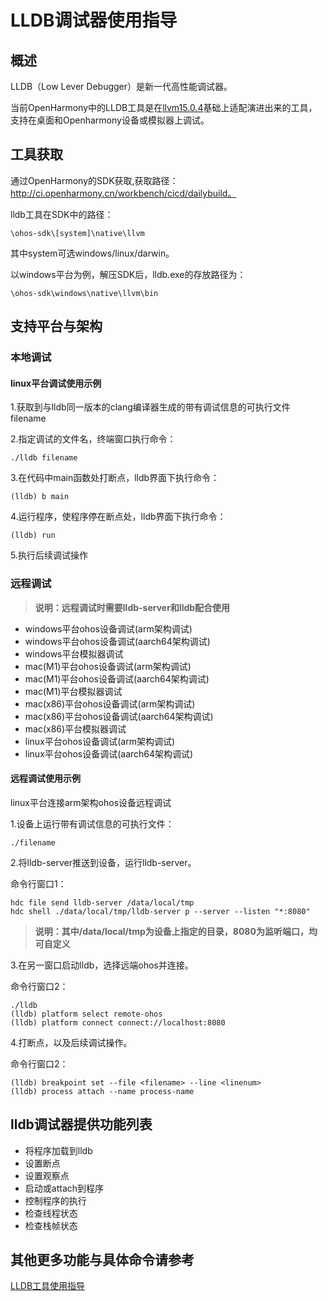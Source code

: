 # LLDB调试器使用指导
## 概述
LLDB（Low Lever Debugger）是新一代高性能调试器。

当前OpenHarmony中的LLDB工具是在[llvm15.0.4](https://github.com/llvm/llvm-project/releases/tag/llvmorg-15.0.4)基础上适配演进出来的工具，支持在桌面和Openharmony设备或模拟器上调试。

## 工具获取
通过OpenHarmony的SDK获取,获取路径：http://ci.openharmony.cn/workbench/cicd/dailybuild。

lldb工具在SDK中的路径：
```
\ohos-sdk\[system]\native\llvm
```
其中system可选windows/linux/darwin。

以windows平台为例，解压SDK后，lldb.exe的存放路径为：
```
\ohos-sdk\windows\native\llvm\bin
```

## 支持平台与架构

### 本地调试
#### linux平台调试使用示例
1.获取到与lldb同一版本的clang编译器生成的带有调试信息的可执行文件filename

2.指定调试的文件名，终端窗口执行命令：
```
./lldb filename
```
3.在代码中main函数处打断点，lldb界面下执行命令：
```
(lldb) b main
```
4.运行程序，使程序停在断点处，lldb界面下执行命令：
```
(lldb) run
```
5.执行后续调试操作
### 远程调试

> **说明：远程调试时需要lldb-server和lldb配合使用**
- windows平台ohos设备调试(arm架构调试)
- windows平台ohos设备调试(aarch64架构调试)
- windows平台模拟器调试
- mac(M1)平台ohos设备调试(arm架构调试)
- mac(M1)平台ohos设备调试(aarch64架构调试)
- mac(M1)平台模拟器调试
- mac(x86)平台ohos设备调试(arm架构调试)
- mac(x86)平台ohos设备调试(aarch64架构调试)
- mac(x86)平台模拟器调试
- linux平台ohos设备调试(arm架构调试)
- linux平台ohos设备调试(aarch64架构调试)

#### 远程调试使用示例

linux平台连接arm架构ohos设备远程调试

1.设备上运行带有调试信息的可执行文件：

```
./filename
```
2.将lldb-server推送到设备，运行lldb-server。

命令行窗口1：

```
hdc file send lldb-server /data/local/tmp
hdc shell ./data/local/tmp/lldb-server p --server --listen "*:8080"
```
> **说明：其中/data/local/tmp为设备上指定的目录，8080为监听端口，均可自定义**

3.在另一窗口启动lldb，选择远端ohos并连接。

命令行窗口2：

```
./lldb
(lldb) platform select remote-ohos
(lldb) platform connect connect://localhost:8080
```
4.打断点，以及后续调试操作。

命令行窗口2：

```
(lldb) breakpoint set --file <filename> --line <linenum>
(lldb) process attach --name process-name
```
## lldb调试器提供功能列表
- 将程序加载到lldb
- 设置断点
- 设置观察点
- 启动或attach到程序
- 控制程序的执行
- 检查线程状态
- 检查栈帧状态

## 其他更多功能与具体命令请参考
[LLDB工具使用指导](https://gitee.com/openharmony/third_party_llvm-project/blob/master/lldb/README_zh.md)

